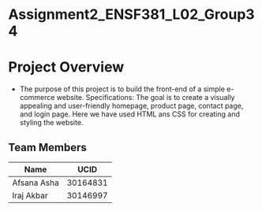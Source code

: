 # Assignment2_ENSF381_L02_Group34
# Project Overview

- The purpose of this project is to build the front-end of a simple e-commerce website.
Specifications:
The goal is to create a visually appealing and user-friendly homepage, product page, contact page,
and login page. Here we have used HTML ans CSS for creating and styling the website. 


## Team Members

| Name        | UCID 
|-------------|-------------|
| Afsana Asha | 30164831    |
| Iraj Akbar  | 30146997    |



